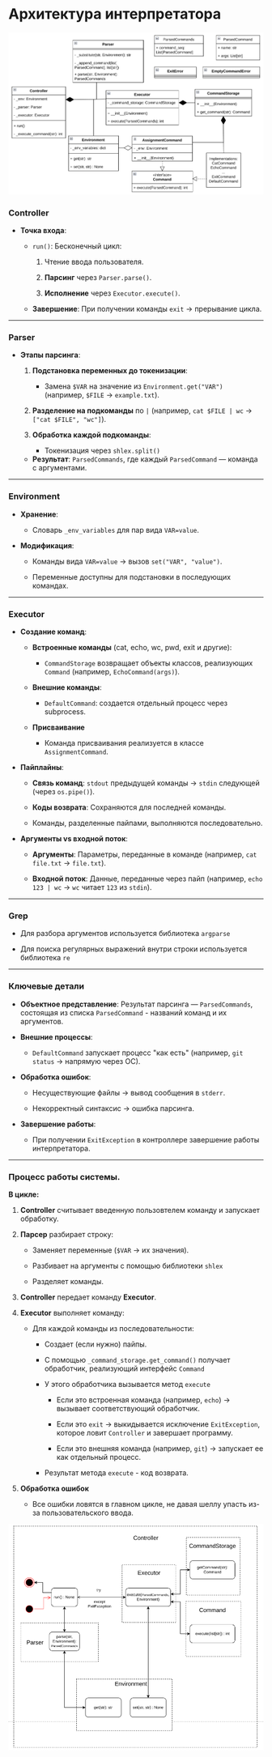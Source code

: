 # Архитектура интерпретатора

![Архитектура](./images/architecture.png)


### **Controller**

-   **Точка входа**:
    
    -   `run()`: Бесконечный цикл:
        
        1.  Чтение ввода пользователя.
            
        2.  **Парсинг**  через  `Parser.parse()`.
            
        3.  **Исполнение**  через  `Executor.execute()`.
            
    -   **Завершение**: При получении команды  `exit`  → прерывание цикла.
        

----------

### **Parser**

-   **Этапы парсинга**:

    1. **Подстановка переменных до токенизации**:
            
        -   Замена  `$VAR`  на значение из  `Environment.get("VAR")`  (например,  `$FILE`  →  `example.txt`).

    1.  **Разделение на подкоманды**  по  `|`  (например,  `cat $FILE | wc`  →  `["cat $FILE", "wc"]`).

    2.  **Обработка каждой подкоманды**:
                
        -   Токенизация через  `shlex.split()`


    -   **Результат**:  `ParsedCommands`, где каждый `ParsedCommand` — команда с аргументами.


----------

### **Environment**

-   **Хранение**:
    
    -   Словарь  `_env_variables`  для пар вида  `VAR=value`.
        
-   **Модификация**:
    
    -   Команды вида  `VAR=value`  → вызов  `set("VAR", "value")`.
        
    -   Переменные доступны для подстановки в последующих командах.
        

----------

### **Executor**

-   **Создание команд**:
    
    -   **Встроенные команды**  (cat, echo, wc, pwd, exit и другие):
        
        -   `CommandStorage` возвращает объекты классов, реализующих  `Command`  (например,  `EchoCommand(args)`).
            
    -   **Внешние команды**:
        
        -   `DefaultCommand`: создается отдельный процесс через subprocess.

    - **Присваивание**

        -   Команда присваивания реализуется в классе `AssignmentCommand`.

-   **Пайплайны**:
    
    -   **Связь команд**:  `stdout`  предыдущей команды →  `stdin`  следующей (через  `os.pipe()`).
        
    -   **Коды возврата**: Сохраняются для последней команды.

    -   Команды, разделенные пайпами, выполняются последовательно.
        
-   **Аргументы vs входной поток**:
    
    -   **Аргументы**: Параметры, переданные в команде (например,  `cat file.txt`  →  `file.txt`).
        
    -   **Входной поток**: Данные, переданные через пайп (например,  `echo 123 | wc`  →  `wc`  читает  `123`  из  `stdin`).

----------

### **Grep**

- Для разбора аргументов используется библиотека `argparse`

- Для поиска регулярных выражений внутри строки используется библиотека `re`

----------

### **Ключевые детали**

-   **Объектное представление**: Результат парсинга — `ParsedCommands`, состоящая из списка `ParsedCommand` - названий команд и их аргументов.
    
-   **Внешние процессы**:
    
    -   `DefaultCommand`  запускает процесс "как есть" (например,  `git status`  → напрямую через ОС).
        
-   **Обработка ошибок**:
    
    -   Несуществующие файлы → вывод сообщения в  `stderr`.
        
    -   Некорректный синтаксис → ошибка парсинга.
        
-   **Завершение работы**:
    
    -   При получении `ExitException` в контроллере завершение работы интерпретатора.

----------

### **Процесс работы системы.**

**В цикле:**

1. **Controller**  считывает введенную пользовтелем команду и запускает обработку.
    
2.  **Парсер**  разбирает строку:
    
    -   Заменяет переменные (`$VAR`  → их значения).

    -   Разбивает на аргументы с помощью библиотеки `shlex` 

    -   Разделяет команды.
        
3.  **Controller**  передает команду  **Executor**.
    
4.  **Executor**  выполняет команду:

    - Для каждой команды из последовательности:

        - Создает (если нужно) пайпы.

        - С помощью `_command_storage.get_command()` получает обработчик, реализующий интерфейс `Command`

        - У этого обработчика вызывается метод `execute`
        
            -   Если это встроенная команда (например,  `echo`) → вызывает соответствующий обработчик.

            - Если это `exit`  →  выкидывается исключение `ExitException`, которое ловит `Controller` и завершает программу.
                
            -   Если это внешняя команда (например,  `git`) → запускает ее как отдельный процесс.
        
        - Результат метода `execute` - код возврата.

5. **Обработка ошибок**

    - Все ошибки ловятся в главном цикле, не давая шеллу упасть из-за пользовательского ввода.
    
![Поток исполнения](./images/execution_flow.png)
